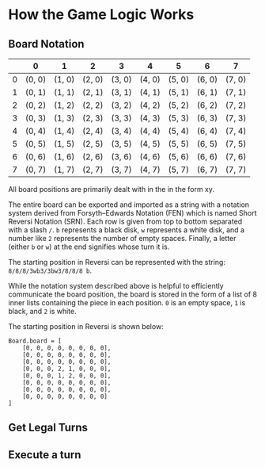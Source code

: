 # How the Game Logic Works

## Board Notation

| | 0 | 1 | 2 | 3 | 4 | 5 | 6 | 7 |
| --- | --- | --- | --- | --- | --- | -- | --- | --- |
| 0 | (0, 0) | (1, 0) | (2, 0) | (3, 0) | (4, 0) | (5, 0) | (6, 0) | (7, 0) |
| 1 | (0, 1) | (1, 1) | (2, 1) | (3, 1) | (4, 1) | (5, 1) | (6, 1) | (7, 1) |
| 2 | (0, 2) | (1, 2) | (2, 2) | (3, 2) | (4, 2) | (5, 2) | (6, 2) | (7, 2) |
| 3 | (0, 3) | (1, 3) | (2, 3) | (3, 3) | (4, 3) | (5, 3) | (6, 3) | (7, 3) |
| 4 | (0, 4) | (1, 4) | (2, 4) | (3, 4) | (4, 4) | (5, 4) | (6, 4) | (7, 4) |
| 5 | (0, 5) | (1, 5) | (2, 5) | (3, 5) | (4, 5) | (5, 5) | (6, 5) | (7, 5) |
| 6 | (0, 6) | (1, 6) | (2, 6) | (3, 6) | (4, 6) | (5, 6) | (6, 6) | (7, 6) |
| 7 | (0, 7) | (1, 7) | (2, 7) | (3, 7) | (4, 7) | (5, 7) | (6, 7) | (7, 7) |

All board positions are primarily dealt with in the in the form xy.

The entire board can be exported and imported as a string with a notation system derived from Forsyth–Edwards Notation (FEN) which is named Short Reversi Notation (SRN). Each row is given from top to bottom separated with a slash `/`. `b` represents a black disk, `w` represents a white disk, and a number like `2` represents the number of empty spaces. Finally, a letter (either `b` or `w`) at the end signifies whose turn it is.

The starting position in Reversi can be represented with the string:
`8/8/8/3wb3/3bw3/8/8/8 b`.

While the notation system described above is helpful to efficiently communicate the board position, the board is stored in the form of a list of 8 inner lists containing the piece in each position. `0` is an empty space, `1` is black, and `2` is white.

The starting position in Reversi is shown below:
```
Board.board = [
    [0, 0, 0, 0, 0, 0, 0, 0],
    [0, 0, 0, 0, 0, 0, 0, 0],
    [0, 0, 0, 0, 0, 0, 0, 0],
    [0, 0, 0, 2, 1, 0, 0, 0],
    [0, 0, 0, 1, 2, 0, 0, 0],
    [0, 0, 0, 0, 0, 0, 0, 0],
    [0, 0, 0, 0, 0, 0, 0, 0],
    [0, 0, 0, 0, 0, 0, 0, 0]
]
```

## Get Legal Turns



## Execute a turn